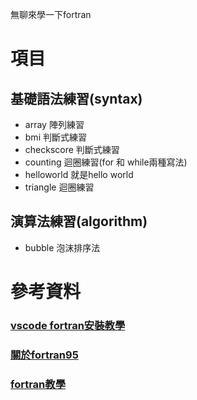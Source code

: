 無聊來學一下fortran
# 項目
## 基礎語法練習(syntax)
* array 陣列練習
* bmi 判斷式練習
* checkscore 判斷式練習
* counting 迴圈練習(for 和 while兩種寫法)
* helloworld 就是hello world
* triangle 迴圈練習
## 演算法練習(algorithm)
* bubble 泡沫排序法

# 參考資料
### [vscode fortran安裝教學](https://www.youtube.com/watch?v=RrsoM6wVEWE&pp=ygUeZm9ydHJhbiBpbiB2aXN1YWwgc3R1ZGlvIGNvZGUg)

### [關於fortran95](https://en.wikipedia.org/wiki/Fortran_95_language_features)

### [fortran教學](https://www.youtube.com/watch?v=__2UgFNYgf8)